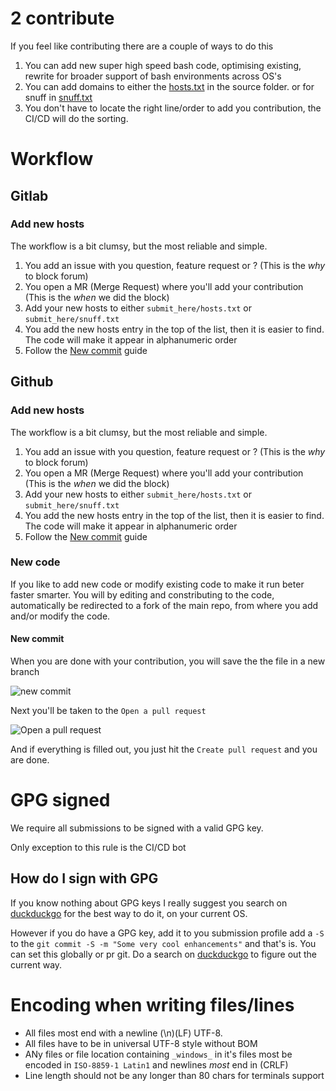 # 2 contribute

If you feel like contributing there are a couple of ways to do this

1. You can add new super high speed bash code, optimising existing, rewrite for 
    broader support of bash environments across OS's
1. You can add domains to either the [hosts.txt](submit_here/hosts.txt) in the source folder. or for snuff in 
    [snuff.txt](submit_here/snuff.txt)
1. You don't have to locate the right line/order to add you contribution, the 
    CI/CD will do the sorting.

# Workflow

## Gitlab
### Add new hosts
The workflow is a bit clumsy, but the most reliable and simple.
1. You add an issue with you question, feature request or ? 
    (This is the _why_ to block forum)
1. You open a MR (Merge Request) where you'll add your contribution 
    (This is the _when_ we did the block)
1. Add your new hosts to either `submit_here/hosts.txt` or `submit_here/snuff.txt`
1. You add the new hosts entry in the top of the list, then it is easier to find. 
    The code will make it appear in alphanumeric order
1. Follow the [New commit](#new-commit) guide

## Github
### Add new hosts
The workflow is a bit clumsy, but the most reliable and simple.
1. You add an issue with you question, feature request or ? 
    (This is the _why_ to block forum)
1. You open a MR (Merge Request) where you'll add your contribution 
    (This is the _when_ we did the block)
1. Add your new hosts to either `submit_here/hosts.txt` or `submit_here/snuff.txt`
1. You add the new hosts entry in the top of the list, then it is easier to find. 
    The code will make it appear in alphanumeric order
1. Follow the [New commit](#new-commit) guide

### New code
If you like to add new code or modify existing code to make it run beter 
faster smarter. You will by editing and constributing to the code, automatically
be redirected to a fork of the main repo, from where you add and/or modify the code.

#### New commit
When you are done with your contribution, you will save the the file in a new branch

![new commit](https://user-images.githubusercontent.com/44526987/68994730-a380f980-0886-11ea-84a6-7a921902de98.png)

Next you'll be taken to the `Open a pull request` 

![Open a pull request](https://user-images.githubusercontent.com/44526987/68994731-a4199000-0886-11ea-8158-1cd2b0a4a271.png)

And if everything is filled out, you just hit the `Create pull request` and you are done.


# GPG signed
We require all submissions to be signed with a valid GPG key.

Only exception to this rule is the CI/CD bot

## How do I sign with GPG
If you know nothing about GPG keys I really suggest you search on 
[duckduckgo](https://safe.duckduckgo.com) for the best way to do it, on your current OS.

However if you do have a GPG key, add it to you submission profile add a `-S`
to the `git commit -S -m "Some very cool enhancements"` and that's is. You can set 
this globally or pr git. Do a search on [duckduckgo](https://duckduckgo.com)
to figure out the current way.

# Encoding when writing files/lines
- All files most end with a newline (\n)(LF) UTF-8.
- All files have to be in universal UTF-8 style without BOM
- ANy files or file location containing `_windows_` in it's files most be 
  encoded in `ISO-8859-1 Latin1` and newlines *most* end in (CRLF)
- Line length should not be any longer than 80 chars for terminals support
